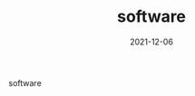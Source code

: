 ﻿---
layout: software
title: software
date: 2021-12-06
categories: test
tags: software 
---

software
